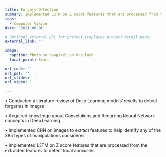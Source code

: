 ```yaml
---
title: Forgery Detection
summary: Implemented LSTM on Z score features that are processed from the extracted features to detect local anomalies
tags:
  - Computer Vision
date: '2021-08-01'

# Optional external URL for project (replaces project detail page).
external_link: ''

image:
  caption: Photo by rawpixel on Unsplash
  focal_point: Smart

url_code: ''
url_pdf: ''
url_slides: ''
url_video: ''

---
```

• Conducted a literature review of Deep Learning models’ results to detect forgeries in images

• Acquired knowledge about Convolutions and Recurring Neural Network concepts in Deep Learning

• Implemented CNN on images to extract features to help identify any of the 385 types of manipulations considered 

• Implemented LSTM on Z score features that are processed from the extracted features to detect local anomalies
